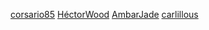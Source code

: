[corsario85](https://github.com/corsario85/prueba-gh-eii)
[HéctorWood](https://github.com/ImBlackWoody/gh-eii-repos.git)
[AmbarJade](https://github.com/AmbarJade/Prueba-2)
[carlillous](https://github.com/carlillous/prueba-gh-eii)
